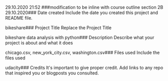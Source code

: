 29.10.2020 21:52 ###modification to be inline with course outline section 2B
29.10.2020### Date created
Include the date you created this project and README file.

bikeshare### Project Title
Replace the Project Title

bikeshare data analysis with python### Description
Describe what your project is about and what it does

chicago.csv, new_york_city.csv, washington.csv### Files used
Include the files used

udacity### Credits
It's important to give proper credit. Add links to any repo that inspired you or blogposts you consulted.
